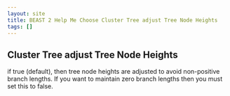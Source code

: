```yaml
---
layout: site
title: BEAST 2 Help Me Choose Cluster Tree adjust Tree Node Heights
tags: []
---
```


## Cluster Tree adjust Tree Node Heights

if true (default), then tree node heights are adjusted to avoid non-positive branch lengths. If you want to maintain zero branch lengths then you must set this to false.
